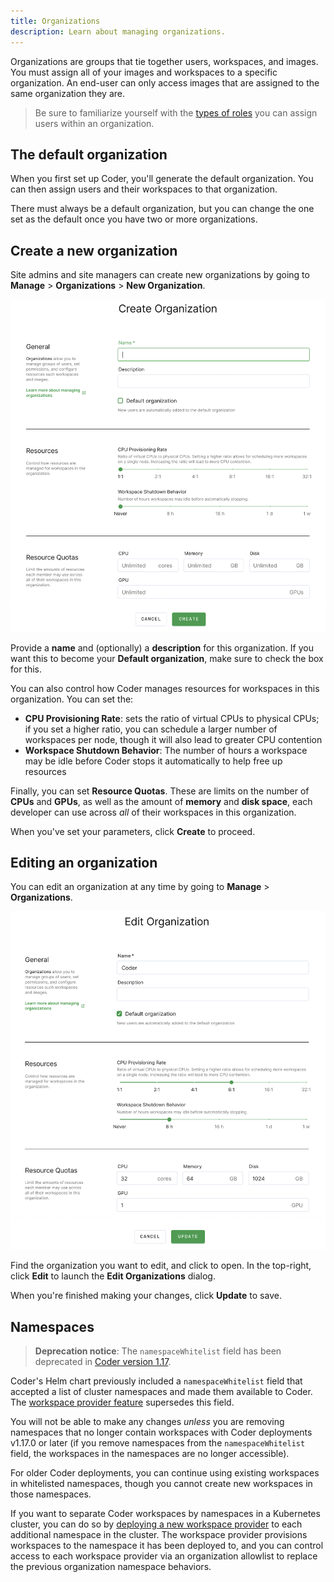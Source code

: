 ```yaml
---
title: Organizations
description: Learn about managing organizations.
---
```


Organizations are groups that tie together users, workspaces, and images. You
must assign all of your images and workspaces to a specific organization. An
end-user can only access images that are assigned to the same organization they
are.

> Be sure to familiarize yourself with the [types of
> roles](access-control/organizations.md) you can assign users within an
> organization.

## The default organization

When you first set up Coder, you'll generate the default organization. You can
then assign users and their workspaces to that organization.

There must always be a default organization, but you can change the one set as
the default once you have two or more organizations.

## Create a new organization

Site admins and site managers can create new organizations by going to
**Manage** > **Organizations** > **New Organization**.

![Create a new organization dialog](../assets/create-an-org.png)

Provide a **name** and (optionally) a **description** for this organization. If
you want this to become your **Default organization**, make sure to check the
box for this.

You can also control how Coder manages resources for workspaces in this
organization. You can set the:

- **CPU Provisioning Rate**: sets the ratio of virtual CPUs to physical CPUs; if
  you set a higher ratio, you can schedule a larger number of workspaces per
  node, though it will also lead to greater CPU contention
- **Workspace Shutdown Behavior**: The number of hours a workspace may be idle
  before Coder stops it automatically to help free up resources

Finally, you can set **Resource Quotas**. These are limits on the number of
**CPUs** and **GPUs**, as well as the amount of **memory** and **disk space**,
each developer can use across *all* of their workspaces in this organization.

When you've set your parameters, click **Create** to proceed.

## Editing an organization

You can edit an organization at any time by going to **Manage** >
**Organizations**.

![Edit an organization dialog](../assets/edit-an-org.png)

Find the organization you want to edit, and click to open. In the top-right,
click **Edit** to launch the **Edit Organizations** dialog.

When you're finished making your changes, click **Update** to save.

## Namespaces

> **Deprecation notice**: The `namespaceWhitelist` field has been deprecated in
> [Coder version 1.17](../changelog/1.17.0.md).

Coder's Helm chart previously included a `namespaceWhitelist` field that
accepted a list of cluster namespaces and made them available to Coder. The
[workspace provider feature](workspace-providers/index.md) supersedes this
field.

You will not be able to make any changes _unless_ you are removing namespaces
that no longer contain workspaces with Coder deployments v1.17.0 or later (if
you remove namespaces from the `namespaceWhitelist` field, the workspaces in the
namespaces are no longer accessible).

For older Coder deployments, you can continue using existing workspaces in
whitelisted namespaces, though you cannot create new workspaces in those
namespaces.

If you want to separate Coder workspaces by namespaces in a Kubernetes cluster,
you can do so by [deploying a new workspace
provider](workspace-providers/deployment.md) to each additional namespace in
the cluster. The workspace provider provisions workspaces to the namespace it
has been deployed to, and you can control access to each workspace provider via
an organization allowlist to replace the previous organization namespace
behaviors.

